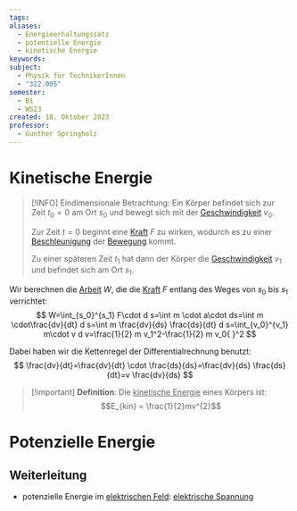```yaml
---
tags: 
aliases:
  - Energieerhaltungssatz
  - potentielle Energie
  - kinetische Energie
keywords: 
subject:
  - Physik für TechnikerInnen
  - "322.005"
semester:
  - B1
  - WS23
created: 18. Oktober 2023
professor:
  - Gunther Springholz
---
```

 

# Kinetische Energie

> [!INFO] Eindimensionale Betrachtung:
> Ein Körper befindet sich zur Zeit $t_{0}=0$ am Ort $s_{0}$ und bewegt sich mit der [Geschwindigkeit](Kinematik.md) $v_{0}$.
> 
> Zur Zeit $t=0$ beginnt eine [Kraft](Kraft.md) $F$ zu wirken, wodurch es zu einer [Beschleunigung](Kinematik.md) der [Bewegung](Kinematik.md) kommt.
> 
> Zu einer späteren Zeit $t_{1}$ hat dann der Körper die [Geschwindigkeit](Kinematik.md) $v_{1}$ und befindet sich am Ort $s_{1}$.


Wir berechnen die [Arbeit](Mechanische%20Arbeit.md) $W$, die die [Kraft](Kraft.md) $F$ entlang des Weges von $s_0$ bis $s_1$ verrichtet:
$$
W=\int_{s_0}^{s_1} F\cdot d s=\int m \cdot a\cdot ds=\int m \cdot\frac{dv}{dt} d s=\int m \frac{dv}{ds} \frac{ds}{dt} d s=\int_{v_0}^{v_1} m\cdot v d v=\frac{1}{2} m v_1^2-\frac{1}{2} m v_0{ }^2
$$

Dabei haben wir die Kettenregel der Differentialrechnung benutzt:
$$
\frac{dv}{dt}=\frac{dv}{dt} \cdot \frac{ds}{ds}=\frac{dv}{ds} \frac{ds}{dt}=v \frac{dv}{ds}
$$

> [!important] **Definition**: Die <u>kinetische Energie</u>
> eines Körpers ist:
> $$E_{kin} = \frac{1}{2}mv^{2}$$

# Potenzielle Energie

## Weiterleitung

- potenzielle Energie im [elektrischen Feld](../Elektrotechnik/Elektrisches%20Feld.md): [elektrische Spannung](../Elektrotechnik/elektrische%20Spannung.md)
